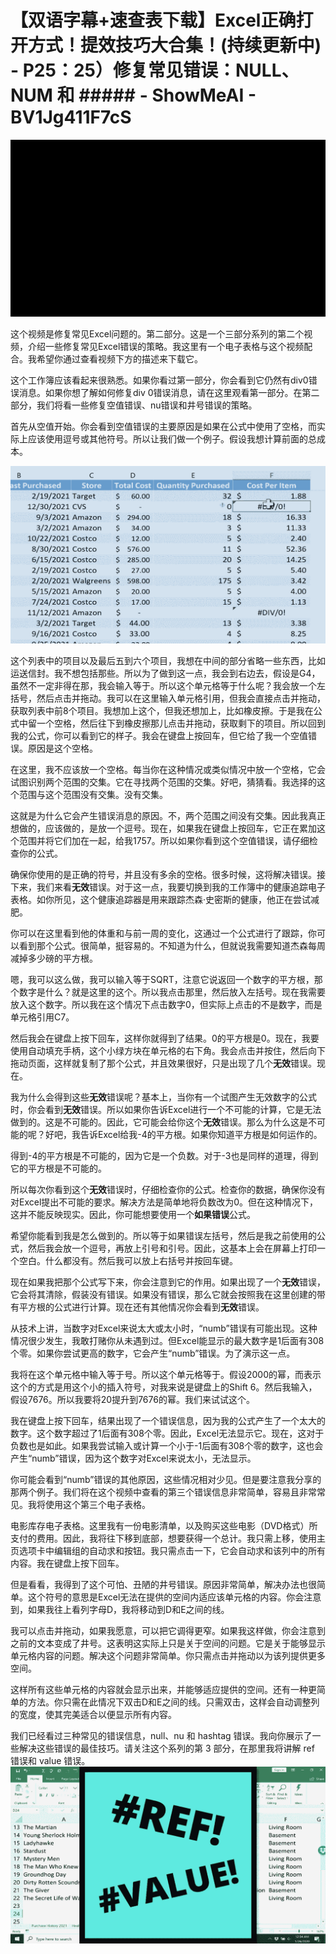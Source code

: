 # 【双语字幕+速查表下载】Excel正确打开方式！提效技巧大合集！(持续更新中) - P25：25）修复常见错误：NULL、NUM 和 ##### - ShowMeAI - BV1Jg411F7cS

![](img/f281ca6b5e382dc30865e6776ee9bd66_0.png)

这个视频是修复常见Excel问题的。第二部分。这是一个三部分系列的第二个视频，介绍一些修复常见Excel错误的策略。我这里有一个电子表格与这个视频配合。我希望你通过查看视频下方的描述来下载它。

这个工作簿应该看起来很熟悉。如果你看过第一部分，你会看到它仍然有div0错误消息。如果你想了解如何修复div 0错误消息，请在这里观看第一部分。在第二部分，我们将看一些修复空值错误、nu错误和井号错误的策略。

首先从空值开始。你会看到空值错误的主要原因是如果在公式中使用了空格，而实际上应该使用逗号或其他符号。所以让我们做一个例子。假设我想计算前面的总成本。

![](img/f281ca6b5e382dc30865e6776ee9bd66_2.png)

这个列表中的项目以及最后五到六个项目，我想在中间的部分省略一些东西，比如运送信封。我不想包括那些。所以为了做到这一点，我会到右边去，假设是G4，虽然不一定非得在那，我会输入等于。所以这个单元格等于什么呢？我会放一个左括号，然后点击并拖动。我可以在这里输入单元格引用，但我会直接点击并拖动，获取列表中前8个项目。我想加上这个，但我还想加上，比如橡皮擦。于是我在公式中留一个空格，然后往下到橡皮擦那儿点击并拖动，获取剩下的项目。所以回到我的公式，你可以看到它的样子。我会在键盘上按回车，但它给了我一个空值错误。原因是这个空格。

在这里，我不应该放一个空格。每当你在这种情况或类似情况中放一个空格，它会试图识别两个范围的交集。它在寻找两个范围的交集。好吧，猜猜看。我选择的这个范围与这个范围没有交集。没有交集。

这就是为什么它会产生错误消息的原因。不，两个范围之间没有交集。因此我真正想做的，应该做的，是放一个逗号。现在，如果我在键盘上按回车，它正在累加这个范围并将它们加在一起，给我1757。所以如果你看到这个空值错误，请仔细检查你的公式。

确保你使用的是正确的符号，并且没有多余的空格。很多时候，这将解决错误。接下来，我们来看**无效**错误。对于这一点，我要切换到我的工作簿中的健康追踪电子表格。如你所见，这个健康追踪器是用来跟踪杰森·史密斯的健康，他正在尝试减肥。

你可以在这里看到他的体重和与前一周的变化，这通过一个公式进行了跟踪，你可以看到那个公式。很简单，挺容易的。不知道为什么，但就说我需要知道杰森每周减掉多少磅的平方根。

嗯，我可以这么做，我可以输入等于SQRT，注意它说返回一个数字的平方根，那个数字是什么？就是这里的这个。所以我点击那里，然后放入左括号。现在我需要放入这个数字。所以我在这个情况下点击数字0，但实际上点击的不是数字，而是单元格引用C7。

然后我会在键盘上按下回车，这样你就得到了结果。0的平方根是0。现在，我要使用自动填充手柄，这个小绿方块在单元格的右下角。我会点击并按住，然后向下拖动页面，这样就复制了那个公式，并且效果很好，只是出现了几个**无效**错误。现在。

我为什么会得到这些**无效**错误呢？基本上，当你有一个试图产生无效数字的公式时，你会看到**无效**错误。所以如果你告诉Excel进行一个不可能的计算，它是无法做到的。这是不可能的。因此，它可能会给你这个**无效**错误。那么为什么这是不可能的呢？好吧，我告诉Excel给我-4的平方根。如果你知道平方根是如何运作的。

得到-4的平方根是不可能的，因为它是一个负数。对于-3也是同样的道理，得到它的平方根是不可能的。

所以每次你看到这个**无效**错误时，仔细检查你的公式。检查你的数据，确保你没有对Excel提出不可能的要求。解决方法是简单地将负数改为0。但在这种情况下，这并不能反映现实。因此，你可能想要使用一个**如果错误**公式。

希望你能看到我是怎么做到的。所以等于如果错误左括号，然后是我之前使用的公式，然后我会放一个逗号，再放上引号和引号。因此，这基本上会在屏幕上打印一个空白。什么都没有。然后我可以放上右括号并按回车键。

现在如果我把那个公式写下来，你会注意到它的作用。如果出现了一个**无效**错误，它会将其清除，假装没有错误。如果没有错误，那么它就会按照我在这里创建的带有平方根的公式进行计算。现在还有其他情况你会看到**无效**错误。

从技术上讲，当数字对Excel来说太大或太小时，“numb”错误有可能出现。这种情况很少发生，我敢打赌你从未遇到过。但Excel能显示的最大数字是1后面有308个零。如果你尝试更高的数字，它会产生“numb”错误。为了演示这一点。

我将在这个单元格中输入等于号。所以这个单元格等于。假设2000的幂，而表示这个的方式是用这个小的插入符号，对我来说是键盘上的Shift 6。然后我输入，假设7676。所以我要将20提升到7676的幂。我们来试试这个。

我在键盘上按下回车，结果出现了一个错误信息，因为我的公式产生了一个太大的数字。这个数字超过了1后面有308个零。因此，Excel无法显示它。现在，这对于负数也是如此。如果我尝试输入或计算一个小于-1后面有308个零的数字，这也会产生“numb”错误，因为这个数字对Excel来说太小，无法显示。

你可能会看到“numb”错误的其他原因，这些情况相对少见。但是要注意我分享的那两个例子。我们将在这个视频中查看的第三个错误信息非常简单，容易且非常常见。我将使用这个第三个电子表格。

电影库存电子表格。这里我有一份电影清单，以及购买这些电影（DVD格式）所支付的费用。因此，我将往下移到底部，想要获得一个总计。我只需上移，使用主页选项卡中编辑组的自动求和按钮。我只需点击一下，它会自动求和该列中的所有内容。我在键盘上按下回车。

但是看看，我得到了这个可怕、丑陋的井号错误。原因非常简单，解决办法也很简单。这个符号的意思是Excel无法在提供的空间内适应该单元格的内容。你会注意到，如果我往上看列字母D，我将移动到D和E之间的线。

我可以点击并拖动，如果我愿意，可以把它调得更窄。如果我这样做，你会注意到之前的文本变成了井号。这表明这实际上只是关于空间的问题。它是关于能够显示单元格内容的问题。解决这个问题非常简单。你只需点击并拖动以为该列提供更多空间。

这样所有这些单元格的内容就会显示出来，并能够适应提供的空间。还有一种更简单的方法。你只需在此情况下双击D和E之间的线。只需双击，这样会自动调整列的宽度，使其完美适合以便显示所有内容。

我们已经看过三种常见的错误信息，null、nu 和 hashtag 错误。我向你展示了一些解决这些错误的最佳技巧。请关注这个系列的第 3 部分，在那里我将讲解 ref 错误和 value 错误。![](img/f281ca6b5e382dc30865e6776ee9bd66_4.png)
